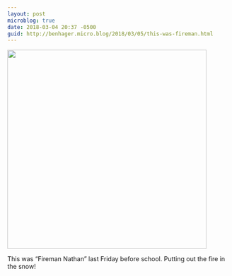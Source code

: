 ```yaml
---
layout: post
microblog: true
date: 2018-03-04 20:37 -0500
guid: http://benhager.micro.blog/2018/03/05/this-was-fireman.html
---
```


<img src="http://hager.blog/uploads/2018/b4bf625b12.jpg" width="450" height="600" style="height: auto;" class="sunlit_image" />

This was “Fireman Nathan” last Friday before school. Putting out the fire in the snow!


